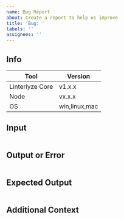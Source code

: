 ```yaml
---
name: Bug Report
about: Create a report to help us improve
title: 'Bug: '
labels: ''
assignees: ''
---
```


## Info

| Tool            | Version                 |
| --------------- | ----------------------- |
| Linterlyze Core | v1.x.x                  |
| Node            | vx.x.x                  |
| OS              | win,linux,mac           |

## Input

```<language>

```

## Output or Error

```bash

```

## Expected Output

```<language>

```

## Additional Context
